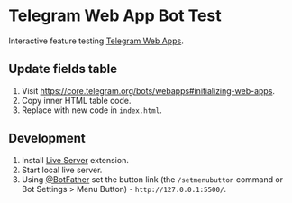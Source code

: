 # Telegram Web App Bot Test

Interactive feature testing [Telegram Web Apps](https://core.telegram.org/bots/webapps).

## Update fields table

1. Visit https://core.telegram.org/bots/webapps#initializing-web-apps.
2. Copy inner HTML table code.
3. Replace with new code in `index.html`.

## Development

1. Install [Live Server](https://marketplace.visualstudio.com/items?itemName=ritwickdey.LiveServer) extension.
2. Start local live server.
3. Using [@BotFather](https://t.me/botfather) set the button link (the `/setmenubutton` command or Bot Settings > Menu Button) - `http://127.0.0.1:5500/`.
